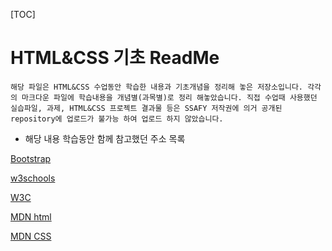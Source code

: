[TOC]

# HTML&CSS 기초 ReadMe

`해당 파일은 HTML&CSS 수업동안 학습한 내용과 기초개념을 정리해 놓은 저장소입니다. 각각의 마크다운 파일에 학습내용을 개념별(과목별)로 정리 해놓았습니다. 직접 수업때 사용했던 실습파일, 과제, HTML&CSS 프로젝트 결과물 등은 SSAFY 저작권에 의거 공개된 repository에 업로드가 불가능 하여 업로드 하지 않았습니다.`

- 해당 내용 학습동안 함께 참고했던 주소 목록

[Bootstrap](https://getbootstrap.com/)

[w3schools](https://www.w3schools.com/html/html_css.asp)

[W3C](https://www.w3.org/standards/webdesign/htmlcss.html)

[MDN html](https://developer.mozilla.org/en-US/docs/Web/HTML)

[MDN CSS](https://developer.mozilla.org/en-US/docs/Web/CSS)




